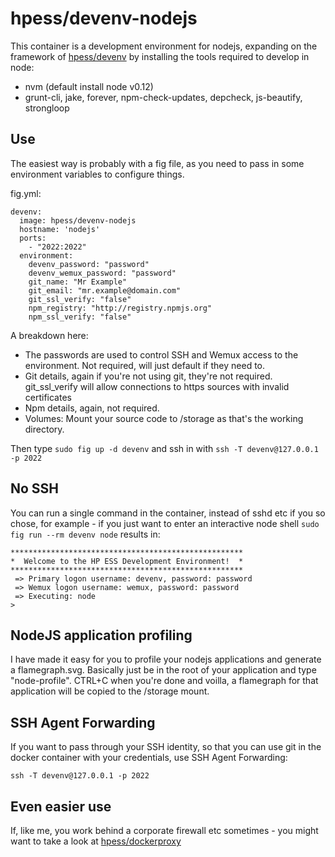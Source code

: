 # hpess/devenv-nodejs
This container is a development environment for nodejs, expanding on the framework of [hpess/devenv](https://github.com/Hewlett-Packard-ESS/docker-devenv) by installing the tools required to develop in node:
 - nvm (default install node v0.12)
 - grunt-cli, jake, forever, npm-check-updates, depcheck, js-beautify, strongloop

## Use
The easiest way is probably with a fig file, as you need to pass in some environment variables to configure things.

fig.yml:
```
devenv:
  image: hpess/devenv-nodejs
  hostname: 'nodejs'
  ports:
    - "2022:2022"
  environment:
    devenv_password: "password"
    devenv_wemux_password: "password"
    git_name: "Mr Example"
    git_email: "mr.example@domain.com"
    git_ssl_verify: "false"
    npm_registry: "http://registry.npmjs.org"
    npm_ssl_verify: "false"
```
A breakdown here:
  - The passwords are used to control SSH and Wemux access to the environment.  Not required, will just default if they need to.
  - Git details, again if you're not using git, they're not required.  git_ssl_verify will allow connections to https sources with invalid certificates
  - Npm details, again, not required.
  - Volumes: Mount your source code to /storage as that's the working directory.

Then type `sudo fig up -d devenv` and ssh in with `ssh -T devenv@127.0.0.1 -p 2022`

## No SSH
You can run a single command in the container, instead of sshd etc if you so chose, for example - if you just want to enter an interactive node shell `sudo fig run --rm devenv node` results in:
```
****************************************************
*  Welcome to the HP ESS Development Environment!  *
****************************************************
 => Primary logon username: devenv, password: password
 => Wemux logon username: wemux, password: password
 => Executing: node
> 
```

## NodeJS application profiling
I have made it easy for you to profile your nodejs applications and generate a flamegraph.svg.  Basically just be in the root of your application and type "node-profile".  CTRL+C when you're done and voilla, a flamegraph for that application will be copied to the /storage mount.

## SSH Agent Forwarding
If you want to pass through your SSH identity, so that you can use git in the docker container with your credentials, use SSH Agent Forwarding:
```
ssh -T devenv@127.0.0.1 -p 2022
```

## Even easier use
If, like me, you work behind a corporate firewall etc sometimes - you might want to take a look at [hpess/dockerproxy](https://github.com/Hewlett-Packard-ESS/docker-proxy)
